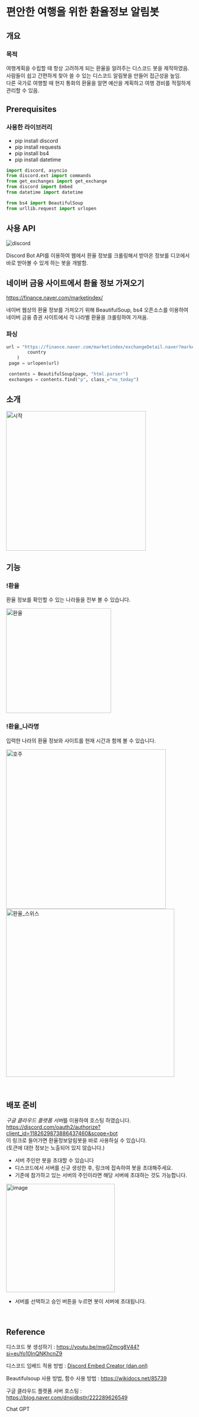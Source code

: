 # 편안한 여행을 위한 환율정보 알림봇

## 개요
### 목적
여행계획을 수립할 때 항상 고려하게 되는 환율을 알려주는 디스코드 봇을 제작하였음. <br>
사람들이 쉽고 간편하게 찾아 쓸 수 있는 디스코드 알림봇을 만들어 접근성을 높임. <br>
다른 국가로 여행할 때 현지 통화의 환율을 알면 예산을 계획하고 여행 경비를 적절하게 관리할 수 있음.



## **Prerequisites**

### 사용한 라이브러리

- pip install discord
- pip install requests
- pip install bs4
- pip install datetime

```python
import discord, asyncio
from discord.ext import commands
from get_exchanges import get_exchange
from discord import Embed
from datetime import datetime

from bs4 import BeautifulSoup
from urllib.request import urlopen
```

## 사용 API

![discord](https://github.com/xxrainow/The_most_efficient_travel_helper/assets/90715224/c9d98c21-4864-4110-aff9-7c7c9a9b0765)


Discord Bot API를 이용하여 웹에서 환율 정보를 크롤링해서 받아온 정보를 디코에서 바로 받아볼 수 있게 하는 봇을 개발함.

## 네이버 금융 사이트에서 환율 정보 가져오기

https://finance.naver.com/marketindex/

네이버 웹상의 환율 정보를 가져오기 위해 BeautifulSoup, bs4 오픈소스를 이용하여 네이버 금융 증권 사이트에서 각 나라별 환율을 크롤링하여 가져옴.

### 파싱

```python
url = "https://finance.naver.com/marketindex/exchangeDetail.naver?marketindexCd=FX_{}KRW".format(
        country
    )
 page = urlopen(url)

 contents = BeautifulSoup(page, "html.parser")
 exchanges = contents.find("p", class_="no_today")
```


## 소개
<img width="377" alt="시작" src="https://github.com/xxrainow/The_most_efficient_travel_helper/assets/90715224/2d89f09e-fbe4-4ce8-9680-50bc85690b88">


## 기능

### !환율
환율 정보를 확인할 수 있는 나라들을 전부 볼 수 있습니다.

<img width="283" alt="환율" src="https://github.com/xxrainow/The_most_efficient_travel_helper/assets/90715224/76bed853-24cd-482f-869b-2cea78a291f5">


### !환율_나라명
입력한 나라의 환율 정보와 사이트를 현재 시간과 함께 볼 수 있습니다.

<img width="431" alt="호주" src="https://github.com/xxrainow/The_most_efficient_travel_helper/assets/90715224/22f459e5-5b98-4f7d-9e11-fc126660d5f0"><br>
<img width="454" alt="환율_스위스" src="https://github.com/xxrainow/The_most_efficient_travel_helper/assets/90715224/c88d257b-805c-40b5-9ad8-729dbfe253de">

<br>

## 배포 준비
*구글 클라우드 플랫폼 서버*를 이용하여 호스팅 하였습니다.
https://discord.com/oauth2/authorize?client_id=1182629873886437460&scope=bot <br>
이 링크로 들어가면 환율정보알림봇을 바로 사용하실 수 있습니다.<br>
(토큰에 대한 정보는 노출되어 있지 않습니다.)

- 서버 주인만 봇을 초대할 수 있습니다
- 디스코드에서 서버를 신규 생성한 후, 링크에 접속하여 봇을 초대해주세요.
- 기존에 참가하고 있는 서버의 주인이라면 해당 서버에 초대하는 것도 가능합니다.

<img width="293" alt="image" src="https://github.com/xxrainow/get-exchange-bot/assets/90715224/e2ceb9fd-7281-4f07-9f9f-97d406dd831c">

- 서버를 선택하고 승인 버튼을 누르면 봇이 서버에 초대됩니다.


<br>

## Reference

디스코드 봇 생성하기 : https://youtu.be/mw0Zmcg8V44?si=euYo10InQNKhcnZ9

디스코드 임베드 적용 방법 : [Discord Embed Creator (dan.onl)](https://embed.dan.onl/)

Beautifulsoup 사용 방법, 함수 사용 방법 : https://wikidocs.net/85739

구글 클라우드 플랫폼 서버 호스팅 : https://blog.naver.com/dnsjdbstlr/222289626549

Chat GPT





